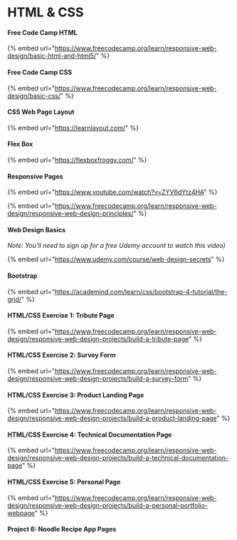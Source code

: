 # HTML & CSS

#### Free Code Camp HTML

{% embed url="https://www.freecodecamp.org/learn/responsive-web-design/basic-html-and-html5/" %}

#### Free Code Camp CSS

{% embed url="https://www.freecodecamp.org/learn/responsive-web-design/basic-css/" %}

#### CSS Web Page Layout

{% embed url="https://learnlayout.com/" %}

#### Flex Box

{% embed url="https://flexboxfroggy.com/" %}

#### Responsive Pages

{% embed url="https://www.youtube.com/watch?v=ZYV6dYtz4HA" %}



{% embed url="https://www.freecodecamp.org/learn/responsive-web-design/responsive-web-design-principles/" %}

#### Web Design Basics

_Note: You'll need to sign up for a free Udemy account to watch this video\)_

{% embed url="https://www.udemy.com/course/web-design-secrets" %}

#### Bootstrap

{% embed url="https://academind.com/learn/css/bootstrap-4-tutorial/the-grid/" %}

#### HTML/CSS Exercise 1: Tribute Page

{% embed url="https://www.freecodecamp.org/learn/responsive-web-design/responsive-web-design-projects/build-a-tribute-page" %}

#### HTML/CSS Exercise 2: Survey Form

{% embed url="https://www.freecodecamp.org/learn/responsive-web-design/responsive-web-design-projects/build-a-survey-form" %}

#### HTML/CSS Exercise 3: Product Landing Page

{% embed url="https://www.freecodecamp.org/learn/responsive-web-design/responsive-web-design-projects/build-a-product-landing-page" %}

#### HTML/CSS Exercise 4: Technical Documentation Page

{% embed url="https://www.freecodecamp.org/learn/responsive-web-design/responsive-web-design-projects/build-a-technical-documentation-page" %}

#### HTML/CSS Exercise 5: Personal Page

{% embed url="https://www.freecodecamp.org/learn/responsive-web-design/responsive-web-design-projects/build-a-personal-portfolio-webpage" %}

#### Project 6: Noodle Recipe App Pages

